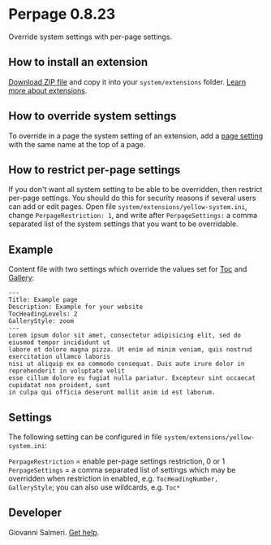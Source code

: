 Perpage 0.8.23
=================
Override system settings with per-page settings.

## How to install an extension

[Download ZIP file](https://github.com/GiovanniSalmeri/yellow-perpage/archive/refs/heads/main.zip) and copy it into your `system/extensions` folder. [Learn more about extensions](https://github.com/annaesvensson/yellow-update).

## How to override system settings

To override in a page the system setting of an extension, add a [page setting](https://github.com/annaesvensson/yellow-core#settings-page) with the same name at the top of a page.

## How to restrict per-page settings

If you don't want all system setting to be able to be overridden, then restrict per-page settings. You should do this for security reasons if several users can add or edit pages. Open file `system/extensions/yellow-system.ini`, change `PerpageRestriction: 1`, and write after `PerpageSettings:` a comma separated list of the system settings that you want to be overridable.

## Example

Content file with two settings which override the values set for [Toc](https://github.com/annaesvensson/yellow-toc) and [Gallery](https://github.com/annaesvensson/yellow-gallery):

    ---
    Title: Example page
    Description: Example for your website
    TocHeadingLevels: 2
    GalleryStyle: zoom
    ---
    Lorem ipsum dolor sit amet, consectetur adipisicing elit, sed do eiusmod tempor incididunt ut 
    labore et dolore magna pizza. Ut enim ad minim veniam, quis nostrud exercitation ullamco laboris 
    nisi ut aliquip ex ea commodo consequat. Duis aute irure dolor in reprehenderit in voluptate velit 
    esse cillum dolore eu fugiat nulla pariatur. Excepteur sint occaecat cupidatat non proident, sunt 
    in culpa qui officia deserunt mollit anim id est laborum.

## Settings

The following setting can be configured in file `system/extensions/yellow-system.ini`:

`PerpageRestriction` = enable per-page settings restriction, 0 or 1  
`PerpageSettings` = a comma separated list of settings which may be overridden when restriction in enabled, e.g. `TocHeadingNumber, GalleryStyle`; you can also use wildcards, e.g. `Toc*`  

## Developer

Giovanni Salmeri. [Get help](https://datenstrom.se/yellow/help/).
